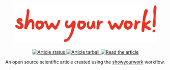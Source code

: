 <p align="center">
<a href="https://github.com/showyourwork/showyourwork">
<img width = "450" src="https://raw.githubusercontent.com/showyourwork/.github/main/images/showyourwork.png" alt="showyourwork"/>
</a>
<br>
<br>
<a href="https://github.com/thomasckng/bilby_showyourwork/actions/workflows/build.yml">
<img src="https://github.com/thomasckng/bilby_showyourwork/actions/workflows/build.yml/badge.svg?branch=main" alt="Article status"/>
</a>
<a href="https://github.com/thomasckng/bilby_showyourwork/raw/main-pdf/arxiv.tar.gz">
<img src="https://img.shields.io/badge/article-tarball-blue.svg?style=flat" alt="Article tarball"/>
</a>
<a href="https://github.com/thomasckng/bilby_showyourwork/raw/main-pdf/ms.pdf">
<img src="https://img.shields.io/badge/article-pdf-blue.svg?style=flat" alt="Read the article"/>
</a>
</p>

An open source scientific article created using the [showyourwork](https://github.com/showyourwork/showyourwork) workflow.
